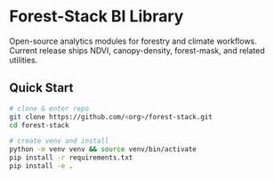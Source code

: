 # Forest-Stack BI Library

Open-source analytics modules for forestry and climate workflows.  
Current release ships NDVI, canopy-density, forest-mask, and related utilities.

## Quick Start

```bash
# clone & enter repo
git clone https://github.com/<org>/forest-stack.git
cd forest-stack

# create venv and install
python -m venv venv && source venv/bin/activate
pip install -r requirements.txt
pip install -e .

